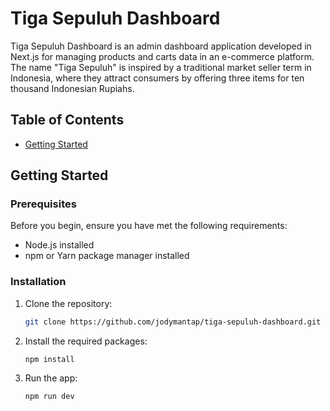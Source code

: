 # Tiga Sepuluh Dashboard

Tiga Sepuluh Dashboard is an admin dashboard application developed in Next.js for managing products and carts data in an e-commerce platform. The name "Tiga Sepuluh" is inspired by a traditional market seller term in Indonesia, where they attract consumers by offering three items for ten thousand Indonesian Rupiahs.

## Table of Contents

- [Getting Started](#getting-started)
## Getting Started

### Prerequisites

Before you begin, ensure you have met the following requirements:

- Node.js installed
- npm or Yarn package manager installed

### Installation

1. Clone the repository:

   ```bash
   git clone https://github.com/jodymantap/tiga-sepuluh-dashboard.git

2. Install the required packages:
   ```bash
   npm install

2. Run the app:
   ```bash
   npm run dev
